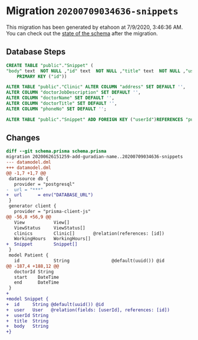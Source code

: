 # Migration `20200709034636-snippets`

This migration has been generated by etahoon at 7/9/2020, 3:46:36 AM.
You can check out the [state of the schema](./schema.prisma) after the migration.

## Database Steps

```sql
CREATE TABLE "public"."Snippet" (
"body" text  NOT NULL ,"id" text  NOT NULL ,"title" text  NOT NULL ,"userId" text  NOT NULL ,
    PRIMARY KEY ("id"))

ALTER TABLE "public"."Clinic" ALTER COLUMN "address" SET DEFAULT '',
ALTER COLUMN "doctorJobDescription" SET DEFAULT '',
ALTER COLUMN "doctorName" SET DEFAULT '',
ALTER COLUMN "doctorTitle" SET DEFAULT '',
ALTER COLUMN "phoneNo" SET DEFAULT '';

ALTER TABLE "public"."Snippet" ADD FOREIGN KEY ("userId")REFERENCES "public"."User"("id") ON DELETE CASCADE  ON UPDATE CASCADE
```

## Changes

```diff
diff --git schema.prisma schema.prisma
migration 20200626151259-add-guradian-name..20200709034636-snippets
--- datamodel.dml
+++ datamodel.dml
@@ -1,7 +1,7 @@
 datasource db {
   provider = "postgresql"
-  url = "***"
+  url      = env("DATABASE_URL")
 }
 generator client {
   provider = "prisma-client-js"
@@ -56,8 +56,9 @@
   View           View[]
   ViewStatus     ViewStatus[]
   clinics        Clinic[]       @relation(references: [id])
   WorkingHours   WorkingHours[]
+  Snippet        Snippet[]
 }
 model Patient {
   id             String                @default(uuid()) @id
@@ -187,4 +188,12 @@
   doctorId String
   start    DateTime
   end      DateTime
 }
+
+model Snippet {
+  id     String @default(uuid()) @id
+  user   User   @relation(fields: [userId], references: [id])
+  userId String
+  title  String
+  body   String
+}
```



